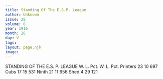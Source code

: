 ```yaml
---
title: Standing Of The E.S.P. League
author: Unknown
issue: 28
volume: 6
year: 1916
month: 26
day: V
tags:
layout: page.njk
image:
---
```

STANDING OF THE E.S. P. LEAGUE       W. L. Pct. W. L. Pct. Printers 23 10 697 Cubs 17 15 531 Ninth 21 11 656 Shed 4 29 121                

